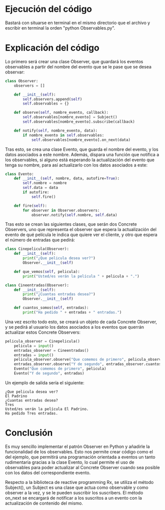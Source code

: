 # Ejecución del código

Bastará con situarse en terminal en el mismo directorio que el archivo y escribir en terminal la orden "python Observables.py".

# Explicación del código

Lo primero será crear una clase Observer, que guardará los eventos observables a partir del nombre del evento que se le pase que se desea observar:

```python
class Observer:
    observers = []

    def __init__(self):
        self.observers.append(self)
        self.observables = {}

    def observe(self, nombre_evento, callback):
        self.observables[nombre_evento] = Subject()
        self.observables[nombre_evento].subscribe(callback)

    def notify(self, nombre_evento, data):
        if nombre_evento in self.observables:
            self.observables[nombre_evento].on_next(data)
```

Tras esto, se crea una clase Evento, que guarda el nombre del evento, y los datos asociados a este nombre. Además, dispara una función que notifica a los observables, si alguno está esperando la actualización del evento que tenga su nombre, para así actualizarlo con los datos asociados a este:

```python
class Evento:
    def __init__(self, nombre, data, autofire=True):
        self.nombre = nombre
        self.data = data
        if autofire:
            self.fire()

    def fire(self):
        for observer in Observer.observers:
            observer.notify(self.nombre, self.data)
```

Tras esto se crean las siguientes clases, que serán dos Concrete Observers, uno que representa el observer que espera la actualización del evento de qué película le indica que quiere ver el cliente, y otro que espera el número de entradas que pedirá:

```python
class Cinepelicula(Observer):
    def __init__(self):
        print("¿Que pelicula desea ver?")
        Observer.__init__(self)

    def que_vemos(self, pelicula):
        print("Usted/es verán la película " + pelicula + ".")
```

```python
class Cineentradas(Observer):
    def __init__(self):
        print("¿Cuantas entradas desea?")
        Observer.__init__(self)

    def cuantos_somos(self, entradas):
        print("Ha pedido " + entradas + " entradas.")
```

Una vez escrito todo esto, se creará un objeto de cada Concrete Observer, y se pedirá al usuario los datos asociados a los eventos que querrán actualizar estos Concrete Observers:

```python
pelicula_observer = Cinepelicula()
    pelicula = input()
    entradas_observer = Cineentradas()
    entradas = input()
    pelicula_observer.observe("Que comemos de primero", pelicula_observer.que_vemos)
    entradas_observer.observe("Y de segundo", entradas_observer.cuantos_somos)
    Evento("Que comemos de primero", pelicula)
    Evento("Y de segundo", entradas)
```

Un ejemplo de salida sería el siguiente:
```
¿Que pelicula desea ver?
El Padrino
¿Cuantas entradas desea?
Tres
Usted/es verán la película El Padrino.
Ha pedido Tres entradas.
```

# Conclusión

Es muy sencillo implementar el patrón Observer en Python y añadirle la funcionalidad de los observables. Esto nos permite crear código como el del ejemplo, que permitirá una programación orientada a eventos un tanto rudimentaria gracias a la clase Evento, lo cual permite el uso de observables para poder actualizar al Concrete Observer cuando sea posible con los datos del correspondiente evento.

Respecto a la biblioteca de reactive programming Rx, se utiliza el método Subject(), un Subject es una clase que actua como observable y como observer a la vez, y se le pueden suscribir los suscribers. El método on_next se encargará de notificar a los suscritos a un evento con la actualización de contenido del mismo.
